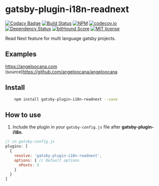 # gatsby-plugin-i18n-readnext

[![Codacy Badge](https://api.codacy.com/project/badge/Grade/0b3a917c0cb9433cb12eec33b989c723)](https://www.codacy.com/app/angeloocana/gatsby-plugin-i18n-readnext?utm_source=github.com&utm_medium=referral&utm_content=angeloocana/gatsby-plugin-i18n-readnext&utm_campaign=badger)
[![Build Status](https://travis-ci.org/angeloocana/gatsby-plugin-i18n-readnext.svg)](https://travis-ci.org/angeloocana/gatsby-plugin-i18n-readnext)
[![NPM](https://img.shields.io/npm/v/gatsby-plugin-i18n-readnext.svg)](https://www.npmjs.com/package/gatsby-plugin-i18n-readnext)
[![codecov.io](http://codecov.io/github/angeloocana/gatsby-plugin-i18n-readnext/coverage.svg)](http://codecov.io/github/angeloocana/gatsby-plugin-i18n-readnext)
[![Dependency Status](https://gemnasium.com/angeloocana/gatsby-plugin-i18n-readnext.svg)](https://gemnasium.com/angeloocana/gatsby-plugin-i18n-readnext)
[![bitHound Score](https://www.bithound.io/github/gotwarlost/istanbul/badges/score.svg)](https://www.bithound.io/github/angeloocana/gatsby-plugin-i18n-readnext)
[![MIT license](http://img.shields.io/badge/license-MIT-brightgreen.svg)](http://opensource.org/licenses/MIT)

Read Next feature for multi language gatsby projects.

## Examples

https://angeloocana.com (source)https://github.com/angeloocana/angeloocana


## Install
```bash
    npm install gatsby-plugin-i18n-readnext --save
```


## How to use
1. Include the plugin in your `gatsby-config.js` file after **gatsby-plugin-i18n**.

```javascript
// in gatsby-config.js
plugins: [
  {
    resolve: 'gatsby-plugin-i18n-readnext',
    options: { // Default options
      nPosts: 3
    }
  }
]
```
